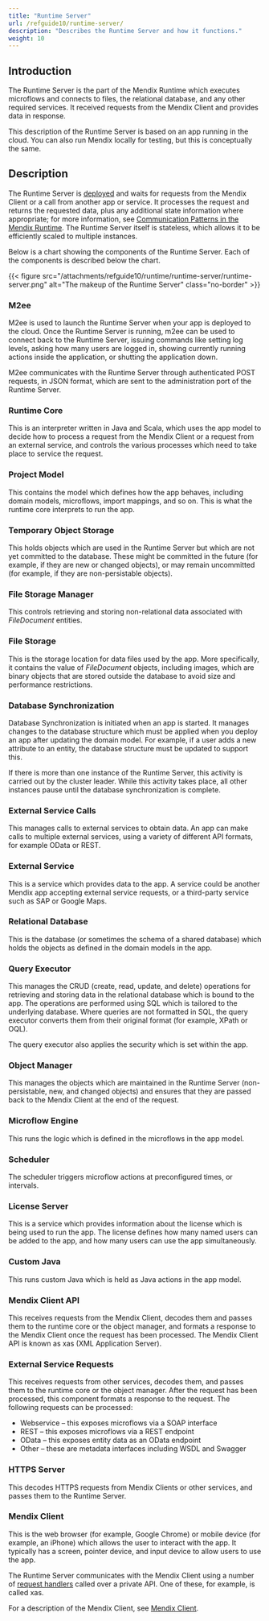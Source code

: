 ```yaml
---
title: "Runtime Server"
url: /refguide10/runtime-server/
description: "Describes the Runtime Server and how it functions."
weight: 10
---
```


## Introduction

The Runtime Server is the part of the Mendix Runtime which executes microflows and connects to files, the relational database, and any other required services. It received requests from the Mendix Client and provides data in response.

This description of the Runtime Server is based on an app running in the cloud. You can also run Mendix locally for testing, but this is conceptually the same.

## Description

The Runtime Server is [deployed](/refguide10/runtime-deployment/) and waits for requests from the Mendix Client or a call from another app or service. It processes the request and returns the requested data, plus any additional state information where appropriate; for more information, see [Communication Patterns in the Mendix Runtime](/refguide10/communication-patterns/). The Runtime Server itself is stateless, which allows it to be efficiently scaled to multiple instances.

Below is a chart showing the components of the Runtime Server. Each of the components is described below the chart.

{{< figure src="/attachments/refguide10/runtime/runtime-server/runtime-server.png" alt="The makeup of the Runtime Server" class="no-border" >}}

### M2ee

M2ee is used to launch the Runtime Server when your app is deployed to the cloud. Once the Runtime Server is running, m2ee can be used to connect back to the Runtime Server, issuing commands like setting log levels, asking how many users are logged in, showing currently running actions inside the application, or shutting the application down.

M2ee communicates with the Runtime Server through authenticated POST requests, in JSON format, which are sent to the administration port of the Runtime Server.

### Runtime Core

This is an interpreter written in Java and Scala, which uses the app model to decide how to process a request from the Mendix Client or a request from an external service, and controls the various processes which need to take place to service the request.

### Project Model

This contains the model which defines how the app behaves, including domain models, microflows, import mappings, and so on. This is what the runtime core interprets to run the app.

### Temporary Object Storage

This holds objects which are used in the Runtime Server but which are not yet committed to the database. These might be committed in the future (for example, if they are new or changed objects), or may remain uncommitted (for example, if they are non-persistable objects).

### File Storage Manager

This controls retrieving and storing non-relational data associated with *FileDocument* entities.

### File Storage

This is the storage location for data files used by the app. More specifically, it contains the value of *FileDocument* objects, including images, which are binary objects that are stored outside the database to avoid size and performance restrictions.

### Database Synchronization

Database Synchronization is initiated when an app is started. It manages changes to the database structure which must be applied when you deploy an app after updating the domain model. For example, if a user adds a new attribute to an entity, the database structure must be updated to support this.

If there is more than one instance of the Runtime Server, this activity is carried out by the cluster leader. While this activity takes place, all other instances pause until the database synchronization is complete.

### External Service Calls

This manages calls to external services to obtain data. An app can make calls to multiple external services, using a variety of different API formats, for example OData or REST.

### External Service

This is a service which provides data to the app. A service could be another Mendix app accepting external service requests, or a third-party service such as SAP or Google Maps.

### Relational Database

This is the database (or sometimes the schema of a shared database) which holds the objects as defined in the domain models in the app.

### Query Executor

This manages the CRUD (create, read, update, and delete) operations for retrieving and storing data in the relational database which is bound to the app. The operations are performed using SQL which is tailored to the underlying database. Where queries are not formatted in SQL, the query executor converts them from their original format (for example, XPath or OQL).

The query executor also applies the security which is set within the app.

### Object Manager

This manages the objects which are maintained in the Runtime Server (non-persistable, new, and changed objects) and ensures that they are passed back to the Mendix Client at the end of the request.

### Microflow Engine

This runs the logic which is defined in the microflows in the app model.

### Scheduler

The scheduler triggers microflow actions at preconfigured times, or intervals.

### License Server

This is a service which provides information about the license which is being used to run the app. The license defines how many named users can be added to the app, and how many users can use the app simultaneously.

### Custom Java

This runs custom Java which is held as Java actions in the app model.

### Mendix Client API

This receives requests from the Mendix Client, decodes them and passes them to the runtime core or the object manager, and formats a response to the Mendix Client once the request has been processed. The Mendix Client API is known as xas (XML Application Server).

### External Service Requests

This receives requests from other services, decodes them, and passes them to the runtime core or the object manager. After the request has been processed, this component formats a response to the request. The following requests can be processed:

* Webservice – this exposes microflows via a SOAP interface
* REST – this exposes microflows via a REST endpoint
* OData – this exposes entity data as an OData endpoint
* Other – these are metadata interfaces including WSDL and Swagger

### HTTPS Server

This decodes HTTPS requests from Mendix Clients or other services, and passes them to the Runtime Server.

### Mendix Client

This is the web browser (for example, Google Chrome) or mobile device (for example, an iPhone) which allows the user to interact with the app. It typically has a screen, pointer device, and input device to allow users to use the app.

The Runtime Server communicates with the Mendix Client using a number of [request handlers](/refguide10/request-handlers/) called over a private API. One of these, for example, is called xas.

For a description of the Mendix Client, see [Mendix Client](/refguide10/mendix-client/).

